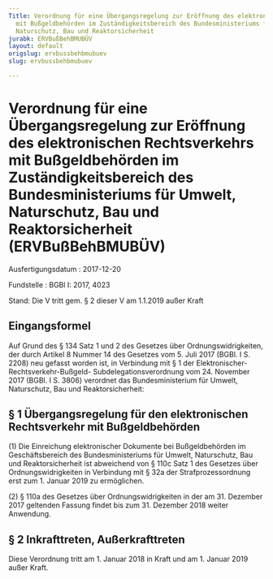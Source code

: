 ```yaml
---
Title: Verordnung für eine Übergangsregelung zur Eröffnung des elektronischen Rechtsverkehrs
  mit Bußgeldbehörden im Zuständigkeitsbereich des Bundesministeriums für Umwelt,
  Naturschutz, Bau und Reaktorsicherheit
jurabk: ERVBußBehBMUBÜV
layout: default
origslug: ervbussbehbmubuev
slug: ervbussbehbmubuev

---
```


# Verordnung für eine Übergangsregelung zur Eröffnung des elektronischen Rechtsverkehrs mit Bußgeldbehörden im Zuständigkeitsbereich des Bundesministeriums für Umwelt, Naturschutz, Bau und Reaktorsicherheit (ERVBußBehBMUBÜV)

Ausfertigungsdatum
:   2017-12-20

Fundstelle
:   BGBl I: 2017, 4023

Stand: Die V tritt gem. § 2 dieser V am 1.1.2019 außer Kraft

## Eingangsformel

Auf Grund des § 134 Satz 1 und 2 des Gesetzes über
Ordnungswidrigkeiten, der durch Artikel 8 Nummer 14 des Gesetzes vom
5\. Juli 2017 (BGBl. I S. 2208) neu gefasst worden ist, in Verbindung
mit § 1 der Elektronischer-Rechtsverkehr-Bußgeld-
Subdelegationsverordnung vom 24. November 2017 (BGBl. I S. 3806)
verordnet das Bundesministerium für Umwelt, Naturschutz, Bau und
Reaktorsicherheit:


## § 1 Übergangsregelung für den elektronischen Rechtsverkehr mit Bußgeldbehörden

(1) Die Einreichung elektronischer Dokumente bei Bußgeldbehörden im
Geschäftsbereich des Bundesministeriums für Umwelt, Naturschutz, Bau
und Reaktorsicherheit ist abweichend von § 110c Satz 1 des Gesetzes
über Ordnungswidrigkeiten in Verbindung mit § 32a der
Strafprozessordnung erst zum 1. Januar 2019 zu ermöglichen.

(2) § 110a des Gesetzes über Ordnungswidrigkeiten in der am 31.
Dezember 2017 geltenden Fassung findet bis zum 31. Dezember 2018
weiter Anwendung.


## § 2 Inkrafttreten, Außerkrafttreten

Diese Verordnung tritt am 1. Januar 2018 in Kraft und am 1. Januar
2019 außer Kraft.


